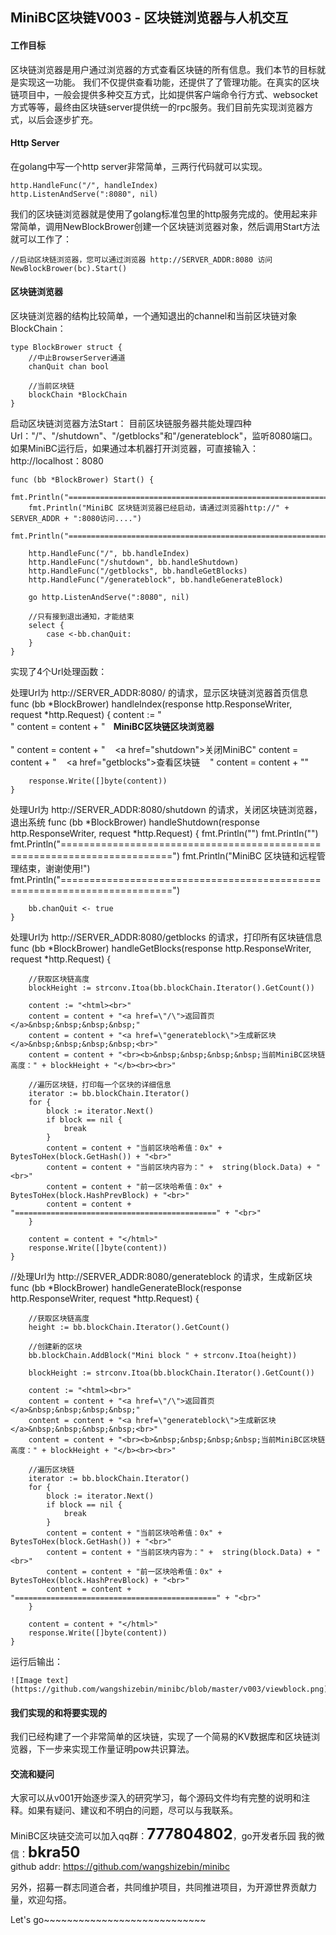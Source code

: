 ## MiniBC区块链V003 - 区块链浏览器与人机交互 #    

####  工作目标

区块链浏览器是用户通过浏览器的方式查看区块链的所有信息。我们本节的目标就是实现这一功能。
我们不仅提供查看功能，还提供了了管理功能。在真实的区块链项目中，一般会提供多种交互方式，比如提供客户端命令行方式、websocket方式等等，最终由区块链server提供统一的rpc服务。我们目前先实现浏览器方式，以后会逐步扩充。

#### Http Server

在golang中写一个http server非常简单，三两行代码就可以实现。

	http.HandleFunc("/", handleIndex)
	http.ListenAndServe(":8080", nil)

我们的区块链浏览器就是使用了golang标准包里的http服务完成的。使用起来非常简单，调用NewBlockBrower创建一个区块链浏览器对象，然后调用Start方法就可以工作了：

	//启动区块链浏览器，您可以通过浏览器 http://SERVER_ADDR:8080 访问
	NewBlockBrower(bc).Start()


####  区块链浏览器

区块链浏览器的结构比较简单，一个通知退出的channel和当前区块链对象BlockChain：  

	type BlockBrower struct {
		//中止BrowserServer通道
		chanQuit chan bool

		//当前区块链
		blockChain *BlockChain
	}

启动区块链浏览器方法Start：
目前区块链服务器共能处理四种Url："/"、"/shutdown"、"/getblocks"和"/generateblock"，监听8080端口。
如果MiniBC运行后，如果通过本机器打开浏览器，可直接输入：http://localhost：8080 

	func (bb *BlockBrower) Start() {
		fmt.Println("=========================================================================")
		fmt.Println("MiniBC 区块链浏览器已经启动，请通过浏览器http://" + SERVER_ADDR + ":8080访问....")
		fmt.Println("=========================================================================")

		http.HandleFunc("/", bb.handleIndex)
		http.HandleFunc("/shutdown", bb.handleShutdown)
		http.HandleFunc("/getblocks", bb.handleGetBlocks)
		http.HandleFunc("/generateblock", bb.handleGenerateBlock)

		go http.ListenAndServe(":8080", nil)

		//只有接到退出通知，才能结束
		select {
			case <-bb.chanQuit:
		}
	}

实现了4个Url处理函数：

处理Url为 http://SERVER_ADDR:8080/ 的请求，显示区块链浏览器首页信息
	func (bb *BlockBrower) handleIndex(response http.ResponseWriter, request *http.Request) {
		content := "<html><br>"
		content = content + "<b>&nbsp;&nbsp;&nbsp;&nbsp;MiniBC区块链区块浏览器</b><br><br>"
		content = content + "&nbsp;&nbsp;&nbsp;&nbsp;<a href=\"shutdown\">关闭MiniBC</a>"
		content = content + "&nbsp;&nbsp;&nbsp;&nbsp;<a href=\"getblocks\">查看区块链</a>&nbsp;&nbsp;&nbsp;&nbsp;"
		content = content + "</html>"

		response.Write([]byte(content))
	}

处理Url为 http://SERVER_ADDR:8080/shutdown 的请求，关闭区块链浏览器，退出系统
	func (bb *BlockBrower) handleShutdown(response http.ResponseWriter, request *http.Request) {
		fmt.Println("")
		fmt.Println("")
		fmt.Println("=========================================================================")
		fmt.Println("MiniBC 区块链和远程管理结束，谢谢使用!")
		fmt.Println("=========================================================================")

		bb.chanQuit <- true
	}

处理Url为 http://SERVER_ADDR:8080/getblocks 的请求，打印所有区块链信息
	func (bb *BlockBrower) handleGetBlocks(response http.ResponseWriter, request *http.Request) {

		//获取区块链高度
		blockHeight := strconv.Itoa(bb.blockChain.Iterator().GetCount())

		content := "<html><br>"
		content = content + "<a href=\"/\">返回首页</a>&nbsp;&nbsp;&nbsp;&nbsp;"
		content = content + "<a href=\"generateblock\">生成新区块</a>&nbsp;&nbsp;&nbsp;&nbsp;<br>"
		content = content + "<br><b>&nbsp;&nbsp;&nbsp;&nbsp;当前MiniBC区块链高度：" + blockHeight + "</b><br><br>"

		//遍历区块链，打印每一个区块的详细信息
		iterator := bb.blockChain.Iterator()
		for {
			block := iterator.Next()
			if block == nil {
				break
			}
			content = content + "当前区块哈希值：0x" + BytesToHex(block.GetHash()) + "<br>"
			content = content + "当前区块内容为：" +  string(block.Data) + "<br>"
			content = content + "前一区块哈希值：0x" +  BytesToHex(block.HashPrevBlock) + "<br>"
			content = content + "=============================================" + "<br>"
		}

		content = content + "</html>"
		response.Write([]byte(content))
	}

//处理Url为 http://SERVER_ADDR:8080/generateblock 的请求，生成新区块
	func (bb *BlockBrower) handleGenerateBlock(response http.ResponseWriter, request *http.Request) {

		//获取区块链高度
		height := bb.blockChain.Iterator().GetCount()

		//创建新的区块
		bb.blockChain.AddBlock("Mini block " + strconv.Itoa(height))

		blockHeight := strconv.Itoa(bb.blockChain.Iterator().GetCount())

		content := "<html><br>"
		content = content + "<a href=\"/\">返回首页</a>&nbsp;&nbsp;&nbsp;&nbsp;"
		content = content + "<a href=\"generateblock\">生成新区块</a>&nbsp;&nbsp;&nbsp;&nbsp;<br>"
		content = content + "<br><b>&nbsp;&nbsp;&nbsp;&nbsp;当前MiniBC区块链高度：" + blockHeight + "</b><br><br>"

		//遍历区块链
		iterator := bb.blockChain.Iterator()
		for {
			block := iterator.Next()
			if block == nil {
				break
			}
			content = content + "当前区块哈希值：0x" + BytesToHex(block.GetHash()) + "<br>"
			content = content + "当前区块内容为：" +  string(block.Data) + "<br>"
			content = content + "前一区块哈希值：0x" +  BytesToHex(block.HashPrevBlock) + "<br>"
			content = content + "=============================================" + "<br>"
		}

		content = content + "</html>"
		response.Write([]byte(content))
	}


运行后输出：

	![Image text](https://github.com/wangshizebin/minibc/blob/master/v003/viewblock.png)


#### 我们实现的和将要实现的  

我们已经构建了一个非常简单的区块链，实现了一个简易的KV数据库和区块链浏览器，下一步来实现工作量证明pow共识算法。  


#### 交流和疑问  

大家可以从v001开始逐步深入的研究学习，每个源码文件均有完整的说明和注释。如果有疑问、建议和不明白的问题，尽可以与我联系。

MiniBC区块链交流可以加入qq群：<font size=5><b>777804802</b></font>，go开发者乐园
我的微信：<font size=5><b>bkra50 </b></font>  
github addr: https://github.com/wangshizebin/minibc

另外，招募一群志同道合者，共同维护项目，共同推进项目，为开源世界贡献力量，欢迎勾搭。

Let's go~~~~~~~~~~~~~~~~~~~~~~~~~~~~


